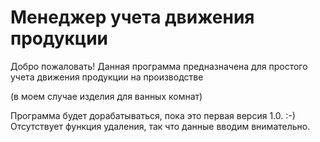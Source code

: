 # Менеджер учета движения продукции

Добро пожаловать! Данная программа предназначена
для простого учета движения продукции на производстве

(в моем случае изделия для ванных комнат)

Программа будет дорабатываться, пока это первая версия 1.0. :-)
Отсутствует функция удаления, так что данные вводим внимательно.